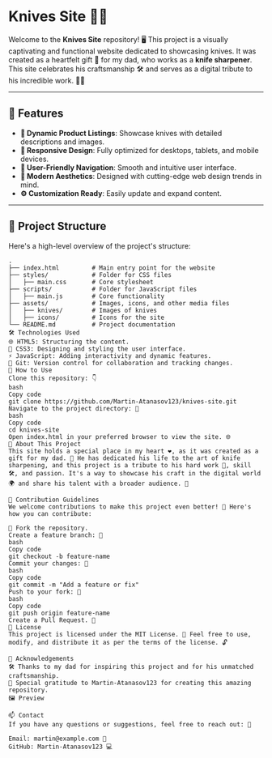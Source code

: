 # Knives Site 🔪✨

Welcome to the **Knives Site** repository! 🖥️ This project is a visually captivating and functional website dedicated to showcasing knives. It was created as a heartfelt gift 🎁 for my dad, who works as a **knife sharpener**. This site celebrates his craftsmanship 🛠️ and serves as a digital tribute to his incredible work. 🙌💙

---

## 🚀 Features
- **🔪 Dynamic Product Listings**: Showcase knives with detailed descriptions and images.
- **📱 Responsive Design**: Fully optimized for desktops, tablets, and mobile devices.
- **🧭 User-Friendly Navigation**: Smooth and intuitive user interface.
- **🎨 Modern Aesthetics**: Designed with cutting-edge web design trends in mind.
- **⚙️ Customization Ready**: Easily update and expand content.

---

## 📂 Project Structure

Here's a high-level overview of the project's structure:

```plaintext
.
├── index.html         # Main entry point for the website
├── styles/            # Folder for CSS files
│   ├── main.css       # Core stylesheet
├── scripts/           # Folder for JavaScript files
│   ├── main.js        # Core functionality
├── assets/            # Images, icons, and other media files
│   ├── knives/        # Images of knives
│   ├── icons/         # Icons for the site
└── README.md          # Project documentation
🛠️ Technologies Used
🌐 HTML5: Structuring the content.
🎨 CSS3: Designing and styling the user interface.
⚡ JavaScript: Adding interactivity and dynamic features.
🔗 Git: Version control for collaboration and tracking changes.
🌟 How to Use
Clone this repository: 👇
bash
Copy code
git clone https://github.com/Martin-Atanasov123/knives-site.git
Navigate to the project directory: 📂
bash
Copy code
cd knives-site
Open index.html in your preferred browser to view the site. 🌐
💌 About This Project
This site holds a special place in my heart ❤️, as it was created as a gift for my dad. 🎁 He has dedicated his life to the art of knife sharpening, and this project is a tribute to his hard work 💪, skill 🛠️, and passion. It's a way to showcase his craft in the digital world 🌍 and share his talent with a broader audience. 🥂

🔧 Contribution Guidelines
We welcome contributions to make this project even better! 🚀 Here's how you can contribute:

🍴 Fork the repository.
Create a feature branch: 🌿
bash
Copy code
git checkout -b feature-name
Commit your changes: 📝
bash
Copy code
git commit -m "Add a feature or fix"
Push to your fork: 🚀
bash
Copy code
git push origin feature-name
Create a Pull Request. 🔁
📜 License
This project is licensed under the MIT License. 📝 Feel free to use, modify, and distribute it as per the terms of the license. 🔓

🙌 Acknowledgements
🛠️ Thanks to my dad for inspiring this project and for his unmatched craftsmanship.
💖 Special gratitude to Martin-Atanasov123 for creating this amazing repository.
🖼️ Preview

📫 Contact
If you have any questions or suggestions, feel free to reach out: 📧

Email: martin@example.com 📩
GitHub: Martin-Atanasov123 💻
